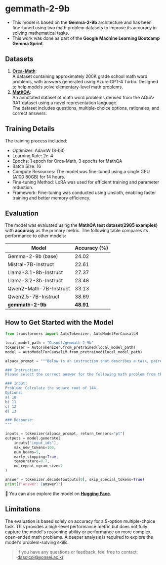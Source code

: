 # gemmath-2-9b
- This model is based on the **Gemma-2-9b** architecture and has been fine-tuned using two math problem datasets to improve its accuracy in solving mathematical tasks.
- This work was done as part of the **Google Machine Learning Bootcamp Gemma Sprint**.

## Datasets

1. **[Orca-Math](https://huggingface.co/datasets/microsoft/orca-math-word-problems-200k)**:  
   A dataset containing approximately 200K grade school math word problems, with answers generated using Azure GPT-4 Turbo.
   Designed to help models solve elementary-level math problems. 
2. **[MathQA](https://math-qa.github.io/)**:  
   An annotated dataset of math word problems derived from the AQuA-RAT dataset using a novel representation language.  
   The dataset includes questions, multiple-choice options, rationales, and correct answers.
   
## Training Details

The training process included:
- Optimizer: AdamW (8-bit)
- Learning Rate: 2e-4
- Epochs: 1 epoch for Orca-Math, 3 epochs for MathQA
- Batch Size: 16
- Compute Resources: The model was fine-tuned using a single GPU (A100 80GB) for 14 hours.
- Fine-tuning Method: LoRA was used for efficient training and parameter reduction.
- Framework: Fine-tuning was conducted using Unsloth, enabling faster training and better memory efficiency.

## Evaluation
The model was evaluated using the **MathQA test dataset(2985 examples)** with **accuracy** as the primary metric. The following table compares its performance to other models:

| Model                | Accuracy (%)  |
|----------------------|---------------|
| Gemma-2-9b (base)    | 24.02       |
| Mistral-7B-Instruct   | 22.61       |
| Llama-3.1-8b-Instruct | 27.37      |
| Llama-3.2-3b-Instruct | 23.48      |
| Qwen2-Math-7B-Instruct| 33.13     |
| Qwen2.5-7B-Instruct  | 38.69         |
| **gemmath-2-9b**  | **48.91**    |


## How to Get Started with the Model

```python
from transformers import AutoTokenizer, AutoModelForCausalLM

local_model_path = "Dasool/gemmath-2-9b"
tokenizer = AutoTokenizer.from_pretrained(local_model_path)
model = AutoModelForCausalLM.from_pretrained(local_model_path)

alpaca_prompt = """Below is an instruction that describes a task, paired with an input that provides further context. Write a response that appropriately completes the request.

### Instruction:
Please select the correct answer for the following math problem from the options provided.

### Input:
Problem: Calculate the square root of 144.
Options: 
a) 10
b) 11
c) 12
d) 13

### Response:
"""

inputs = tokenizer(alpaca_prompt, return_tensors="pt")
outputs = model.generate(
    inputs["input_ids"],
    max_new_tokens=100,  
    num_beams=5,
    early_stopping=True,
    temperature=0.7,
    no_repeat_ngram_size=2
)

answer = tokenizer.decode(outputs[0], skip_special_tokens=True)
print(f"Answer: {answer}")
```
🔗 You can also explore the model on **[Hugging Face](https://huggingface.co/Dasool/gemmath-2-9b)**.

## Limitations

The evaluation is based solely on accuracy for a 5-option multiple-choice task. This provides a high-level performance metric but does not fully capture the model's reasoning ability or performance on more complex, open-ended math problems. A deeper analysis is required to explore the model's problem-solving skills.



> If you have any questions or feedback, feel free to contact: dasolcoi@yonsei.ac.kr
